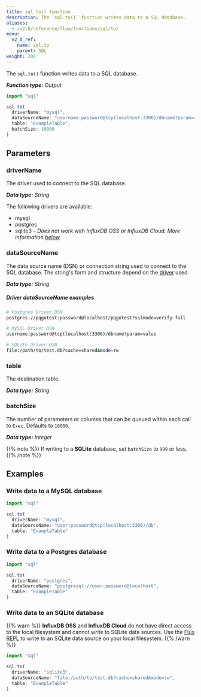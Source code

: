 ```yaml
---
title: sql.to() function
description: The `sql.to()` function writes data to a SQL database.
aliases:
  - /v2.0/reference/flux/functions/sql/to/
menu:
  v2_0_ref:
    name: sql.to
    parent: SQL
weight: 202
---
```


The `sql.to()` function writes data to a SQL database.

_**Function type:** Output_

```js
import "sql"

sql.to(
  driverName: "mysql",
  dataSourceName: "username:password@tcp(localhost:3306)/dbname?param=value",
  table: "ExampleTable",
  batchSize: 10000
)
```

## Parameters

### driverName
The driver used to connect to the SQL database.

_**Data type:** String_

The following drivers are available:

- mysql
- postgres
- sqlite3 – _Does not work with InfluxDB OSS or InfluxDB Cloud. More information [below](#write-data-to-an-sqlite-database)._

### dataSourceName
The data source name (DSN) or connection string used to connect to the SQL database.
The string's form and structure depend on the [driver](#drivername) used.

_**Data type:** String_

##### Driver dataSourceName examples
```sh
# Postgres Driver DSN
postgres://pqgotest:password@localhost/pqgotest?sslmode=verify-full

# MySQL Driver DSN
username:password@tcp(localhost:3306)/dbname?param=value

# SQLite Driver DSN
file:/path/to/test.db?cache=shared&mode=rw
```

### table
The destination table.

_**Data type:** String_

### batchSize
The number of parameters or columns that can be queued within each call to `Exec`.
Defaults to `10000`.

_**Data type:** Integer_

{{% note %}}
If writing to a **SQLite** database, set `batchSize` to `999` or less.
{{% /note %}}

## Examples

### Write data to a MySQL database
```js
import "sql"

sql.to(
  driverName: "mysql",
  dataSourceName: "user:password@tcp(localhost:3306)/db",
  table: "ExampleTable"
)
```

### Write data to a Postgres database
```js
import "sql"

sql.to(
  driverName: "postgres",
  dataSourceName: "postgresql://user:password@localhost",
  table: "ExampleTable"
)
```

### Write data to an SQLite database

{{% warn %}}
**InfluxDB OSS** and **InfluxDB Cloud** do not have direct access to the local filesystem
and cannot write to SQLite data sources.
Use the [Flux REPL](/v2.0/reference/cli/influx/repl/) to write to an SQLite data
source on your local filesystem.
{{% /warn %}}

```js
import "sql"

sql.to(
  driverName: "sqlite3",
  dataSourceName: "file:/path/to/test.db?cache=shared&mode=rw",
  table: "ExampleTable"
)
```
